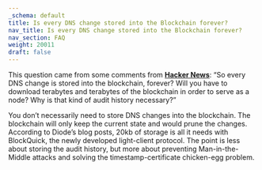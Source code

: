 ```yaml
---
_schema: default
title: Is every DNS change stored into the Blockchain forever?
nav_title: Is every DNS change stored into the Blockchain forever?
nav_section: FAQ
weight: 20011
draft: false
---
```

This question came from some comments from [**Hacker News**](https://news.ycombinator.com/item?id=20764104#20764865): “So every DNS change is stored into the blockchain, forever? Will you have to download terabytes and terabytes of the blockchain in order to serve as a node? Why is that kind of audit history necessary?”

You don’t necessarily need to store DNS changes into the blockchain. The blockchain will only keep the current state and would prune the changes. According to Diode’s blog posts, 20kb of storage is all it needs with BlockQuick, the newly developed light-client protocol. The point is less about storing the audit history, but more about preventing Man-in-the-Middle attacks and solving the timestamp-certificate chicken-egg problem.